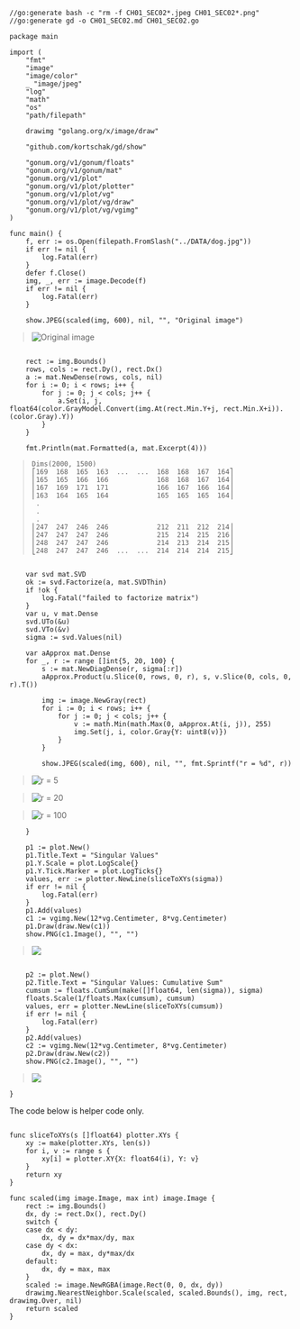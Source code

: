 <!-- Code generated by `gd -o CH01_SEC02.md CH01_SEC02.go`; DO NOT EDIT. -->
```
//go:generate bash -c "rm -f CH01_SEC02*.jpeg CH01_SEC02*.png"
//go:generate gd -o CH01_SEC02.md CH01_SEC02.go

package main

import (
	"fmt"
	"image"
	"image/color"
	_ "image/jpeg"
	"log"
	"math"
	"os"
	"path/filepath"

	drawimg "golang.org/x/image/draw"

	"github.com/kortschak/gd/show"

	"gonum.org/v1/gonum/floats"
	"gonum.org/v1/gonum/mat"
	"gonum.org/v1/plot"
	"gonum.org/v1/plot/plotter"
	"gonum.org/v1/plot/vg"
	"gonum.org/v1/plot/vg/draw"
	"gonum.org/v1/plot/vg/vgimg"
)

func main() {
	f, err := os.Open(filepath.FromSlash("../DATA/dog.jpg"))
	if err != nil {
		log.Fatal(err)
	}
	defer f.Close()
	img, _, err := image.Decode(f)
	if err != nil {
		log.Fatal(err)
	}

	show.JPEG(scaled(img, 600), nil, "", "Original image")
```
> ![](CH01_SEC02_40.jpeg "Original image")
```

	rect := img.Bounds()
	rows, cols := rect.Dy(), rect.Dx()
	a := mat.NewDense(rows, cols, nil)
	for i := 0; i < rows; i++ {
		for j := 0; j < cols; j++ {
			a.Set(i, j, float64(color.GrayModel.Convert(img.At(rect.Min.Y+j, rect.Min.X+i)).(color.Gray).Y))
		}
	}

	fmt.Println(mat.Formatted(a, mat.Excerpt(4)))
```
> ```stdout
> Dims(2000, 1500)
> ⎡169  168  165  163  ...  ...  168  168  167  164⎤
> ⎢165  165  166  166            168  168  167  164⎥
> ⎢167  169  171  171            166  167  166  164⎥
> ⎢163  164  165  164            165  165  165  164⎥
>  .
>  .
>  .
> ⎢247  247  246  246            212  211  212  214⎥
> ⎢247  247  247  246            215  214  215  216⎥
> ⎢248  247  247  246            214  213  214  215⎥
> ⎣248  247  247  246  ...  ...  214  214  214  215⎦
> ```
```

	var svd mat.SVD
	ok := svd.Factorize(a, mat.SVDThin)
	if !ok {
		log.Fatal("failed to factorize matrix")
	}
	var u, v mat.Dense
	svd.UTo(&u)
	svd.VTo(&v)
	sigma := svd.Values(nil)

	var aApprox mat.Dense
	for _, r := range []int{5, 20, 100} {
		s := mat.NewDiagDense(r, sigma[:r])
		aApprox.Product(u.Slice(0, rows, 0, r), s, v.Slice(0, cols, 0, r).T())

		img := image.NewGray(rect)
		for i := 0; i < rows; i++ {
			for j := 0; j < cols; j++ {
				v := math.Min(math.Max(0, aApprox.At(i, j)), 255)
				img.Set(j, i, color.Gray{Y: uint8(v)})
			}
		}

		show.JPEG(scaled(img, 600), nil, "", fmt.Sprintf("r = %d", r))
```
> ![](CH01_SEC02_76_0.jpeg "r = 5")

> ![](CH01_SEC02_76_1.jpeg "r = 20")

> ![](CH01_SEC02_76_2.jpeg "r = 100")
```
	}

	p1 := plot.New()
	p1.Title.Text = "Singular Values"
	p1.Y.Scale = plot.LogScale{}
	p1.Y.Tick.Marker = plot.LogTicks{}
	values, err := plotter.NewLine(sliceToXYs(sigma))
	if err != nil {
		log.Fatal(err)
	}
	p1.Add(values)
	c1 := vgimg.New(12*vg.Centimeter, 8*vg.Centimeter)
	p1.Draw(draw.New(c1))
	show.PNG(c1.Image(), "", "")
```
> ![](CH01_SEC02_90.png)
```

	p2 := plot.New()
	p2.Title.Text = "Singular Values: Cumulative Sum"
	cumsum := floats.CumSum(make([]float64, len(sigma)), sigma)
	floats.Scale(1/floats.Max(cumsum), cumsum)
	values, err = plotter.NewLine(sliceToXYs(cumsum))
	if err != nil {
		log.Fatal(err)
	}
	p2.Add(values)
	c2 := vgimg.New(12*vg.Centimeter, 8*vg.Centimeter)
	p2.Draw(draw.New(c2))
	show.PNG(c2.Image(), "", "")
```
> ![](CH01_SEC02_103.png)
```
}

```
The code below is helper code only.
```

func sliceToXYs(s []float64) plotter.XYs {
	xy := make(plotter.XYs, len(s))
	for i, v := range s {
		xy[i] = plotter.XY{X: float64(i), Y: v}
	}
	return xy
}

func scaled(img image.Image, max int) image.Image {
	rect := img.Bounds()
	dx, dy := rect.Dx(), rect.Dy()
	switch {
	case dx < dy:
		dx, dy = dx*max/dy, max
	case dy < dx:
		dx, dy = max, dy*max/dx
	default:
		dx, dy = max, max
	}
	scaled := image.NewRGBA(image.Rect(0, 0, dx, dy))
	drawimg.NearestNeighbor.Scale(scaled, scaled.Bounds(), img, rect, drawimg.Over, nil)
	return scaled
}
```

